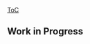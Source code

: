 [ToC](https://github.com/kujua/webapplications-with-elm-beta-access/blob/master/Readme.md)

## Work in Progress
